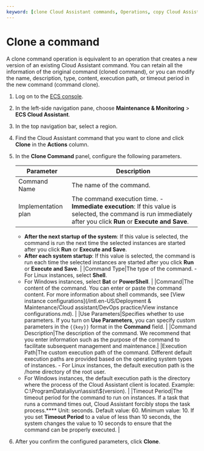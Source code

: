 ```yaml
---
keyword: [clone Cloud Assistant commands, Operations, copy Cloud Assistant commands]
---
```


# Clone a command

A clone command operation is equivalent to an operation that creates a new version of an existing Cloud Assistant command. You can retain all the information of the original command \(cloned command\), or you can modify the name, description, type, content, execution path, or timeout period in the new command \(command clone\).

1.  Log on to the [ECS console](https://ecs.console.aliyun.com).

2.  In the left-side navigation pane, choose **Maintenance & Monitoring** \> **ECS Cloud Assistant**.

3.  In the top navigation bar, select a region.

4.  Find the Cloud Assistant command that you want to clone and click **Clone** in the **Actions** column.

5.  In the **Clone Command** panel, configure the following parameters.

    |Parameter|Description|
    |---------|-----------|
    |Command Name|The name of the command.|
    |Implementation plan|The command execution time.     -   **Immediate execution**: If this value is selected, the command is run immediately after you click **Run** or **Execute and Save**.
    -   **After the next startup of the system**: If this value is selected, the command is run the next time the selected instances are started after you click **Run** or **Execute and Save**.
    -   **After each system startup**: If this value is selected, the command is run each time the selected instances are started after you click **Run** or **Execute and Save**. |
    |Command Type|The type of the command.     -   For Linux instances, select **Shell**.
    -   For Windows instances, select **Bat** or **PowerShell**. |
    |Command|The content of the command. You can enter or paste the command content. For more information about shell commands, see [View instance configurations](/intl.en-US/Deployment & Maintenance/Cloud assistant/DevOps practice/View instance configurations.md). |
    |Use Parameters|Specifies whether to use parameters. If you turn on **Use Parameters**, you can specify custom parameters in the `{{key}}` format in the **Command** field. |
    |Command Description|The description of the command. We recommend that you enter information such as the purpose of the command to facilitate subsequent management and maintenance.|
    |Execution Path|The custom execution path of the command. Different default execution paths are provided based on the operating system types of instances.     -   For Linux instances, the default execution path is the /home directory of the root user.
    -   For Windows instances, the default execution path is the directory where the process of the Cloud Assistant client is located. Example: C:\\ProgramData\\aliyun\\assist\\$\(version\). |
    |Timeout Period|The timeout period for the command to run on instances. If a task that runs a command times out, Cloud Assistant forcibly stops the task process.**** Unit: seconds. Default value: 60. Minimum value: 10. If you set **Timeout Period** to a value of less than 10 seconds, the system changes the value to 10 seconds to ensure that the command can be properly executed. |

6.  After you confirm the configured parameters, click **Clone**.


